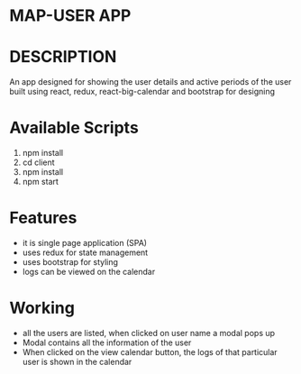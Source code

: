 # MAP-USER APP

# DESCRIPTION

An app designed for showing the user details and active periods of the user built using react, redux, react-big-calendar and bootstrap for designing

# Available Scripts

1. npm install
2. cd client
3. npm install
4. npm start

# Features

* it is single page application (SPA)
* uses redux for state management
* uses bootstrap for styling
* logs can be viewed on the calendar

# Working

* all the users are listed, when clicked on user name a modal pops up
* Modal contains all the information of the user
* When clicked on the view calendar button, the logs of that particular user is shown in the calendar

